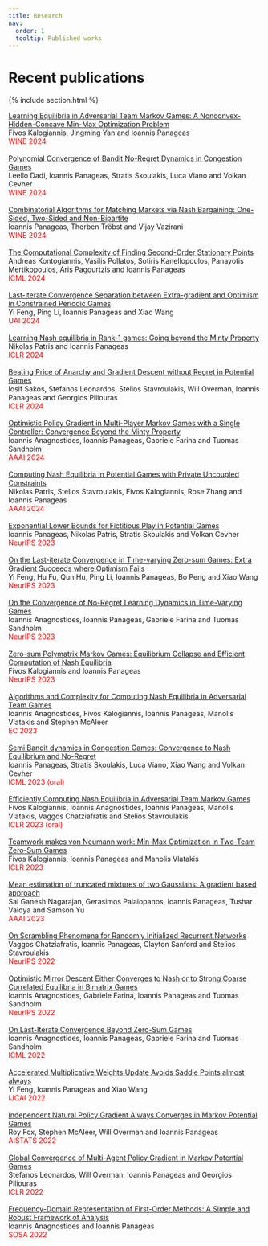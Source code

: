 ```yaml
---
title: Research
nav:
  order: 1
  tooltip: Published works
---
```


# <i class="fas fa-microscope"></i>Recent publications


{% include section.html %}
<div class="citation_title" align="left">
      <a href="https://goallabuci.github.io/">
     Learning Equilibria in Adversarial Team Markov Games: A Nonconvex-Hidden-Concave Min-Max Optimization Problem
      </a>
    </div><div class="citation_authors truncate" align="left" tabindex="0">
      Fivos Kalogiannis, Jingming Yan and Ioannis Panageas
    </div><div class="tags" data-link="https://goallabuci.github.io/research/"><a class="tag" style="color:#ff0000">WINE 2024</a></div>
<br>

<div class="citation_title" align="left">
      <a href="https://arxiv.org/abs/2401.09628">
      Polynomial Convergence of Bandit No-Regret Dynamics in Congestion Games
      </a>
    </div><div class="citation_authors truncate" align="left" tabindex="0">
      Leello Dadi, Ioannis Panageas, Stratis Skoulakis, Luca Viano and Volkan Cevher
    </div><div class="tags" data-link="https://goallabuci.github.io/research/"><a class="tag" style="color:#ff0000">WINE 2024</a></div>
<br>

<div class="citation_title" align="left">
      <a href="https://arxiv.org/abs/2106.02024">
      Combinatorial Algorithms for Matching Markets via Nash Bargaining: One-Sided, Two-Sided and Non-Bipartite
      </a>
    </div><div class="citation_authors truncate" align="left" tabindex="0">
      Ioannis Panageas, Thorben Tröbst and Vijay Vazirani
    </div><div class="tags" data-link="https://goallabuci.github.io/research/"><a class="tag" style="color:#ff0000">WINE 2024</a></div>
<br>

<div class="citation_title" align="left">
      <a href="https://openreview.net/pdf?id=t8WDBcegae">
      The Computational Complexity of Finding Second-Order Stationary Points
      </a>
    </div><div class="citation_authors truncate" align="left" tabindex="0">
      Andreas Kontogiannis, Vasilis Pollatos, Sotiris Kanellopoulos, Panayotis Mertikopoulos, Aris Pagourtzis and Ioannis Panageas
    </div><div class="tags" data-link="https://goallabuci.github.io/research/"><a class="tag" style="color:#ff0000">ICML 2024</a></div>
<br>

<div class="citation_title" align="left">
      <a href="https://arxiv.org/abs/2406.10605">
      Last-iterate Convergence Separation between Extra-gradient and Optimism in Constrained Periodic Games
      </a>
    </div><div class="citation_authors truncate" align="left" tabindex="0">
      Yi Feng, Ping Li, Ioannis Panageas and Xiao Wang
    </div><div class="tags" data-link="https://goallabuci.github.io/research/"><a class="tag" style="color:#ff0000">UAI 2024</a></div>
<br>

<div class="citation_title" align="left">
      <a href="https://openreview.net/pdf?id=8utTlmhw8v">
      Learning Nash equilibria in Rank-1 games: Going beyond the Minty Property
      </a>
    </div><div class="citation_authors truncate" align="left" tabindex="0">
      Nikolas Patris and Ioannis Panageas
    </div><div class="tags" data-link="https://goallabuci.github.io/research/"><a class="tag" style="color:#ff0000">ICLR 2024</a></div>
<br>

<div class="citation_title" align="left">
      <a href="https://openreview.net/pdf?id=36L7W3ri4U">
      Beating Price of Anarchy and Gradient Descent without Regret in Potential Games
      </a>
    </div><div class="citation_authors truncate" align="left" tabindex="0">
      Iosif Sakos, Stefanos Leonardos, Stelios Stavroulakis, Will Overman, Ioannis Panageas and Georgios Piliouras
    </div><div class="tags" data-link="https://goallabuci.github.io/research/"><a class="tag" style="color:#ff0000">ICLR 2024</a></div>
<br>

<div class="citation_title" align="left">
      <a href="https://arxiv.org/abs/2312.12067">
      Optimistic Policy Gradient in Multi-Player Markov Games with a Single Controller: Convergence Beyond the Minty Property
      </a>
    </div><div class="citation_authors truncate" align="left" tabindex="0">
      Ioannis Anagnostides, Ioannis Panageas, Gabriele Farina and Tuomas Sandholm
    </div><div class="tags" data-link="https://goallabuci.github.io/research/"><a class="tag" style="color:#ff0000">AAAI 2024</a></div>
<br>

<div class="citation_title" align="left">
      <a href="https://arxiv.org/abs/2402.07797">
       Computing Nash Equilibria in Potential Games with Private Uncoupled Constraints
      </a>
    </div><div class="citation_authors truncate" align="left" tabindex="0">
      Nikolas Patris, Stelios Stavroulakis, Fivos Kalogiannis, Rose Zhang and Ioannis Panageas
    </div><div class="tags" data-link="https://goallabuci.github.io/research/"><a class="tag" style="color:#ff0000">AAAI 2024</a></div>
<br>

<div class="citation_title" align="left">
      <a href="https://arxiv.org/abs/2310.02387">
       Exponential Lower Bounds for Fictitious Play in Potential Games
      </a>
    </div><div class="citation_authors truncate" align="left" tabindex="0">
      Ioannis Panageas, Nikolas Patris, Stratis Skoulakis and Volkan Cevher
    </div><div class="tags" data-link="https://goallabuci.github.io/research/"><a class="tag" style="color:#ff0000">NeurIPS 2023</a></div>
<br>

<div class="citation_title" align="left">
      <a href="https://arxiv.org/abs/2310.02604">
        On the Last-iterate Convergence in Time-varying Zero-sum Games: Extra Gradient Succeeds where Optimism Fails
      </a>
    </div><div class="citation_authors truncate" align="left" tabindex="0">
      Yi Feng, Hu Fu, Qun Hu, Ping Li, Ioannis Panageas, Bo Peng and Xiao Wang
    </div><div class="tags" data-link="https://goallabuci.github.io/research/"><a class="tag" style="color:#ff0000">NeurIPS 2023</a></div>
<br>

<div class="citation_title" align="left">
      <a href="https://arxiv.org/abs/2301.11241">
       On the Convergence of No-Regret Learning Dynamics in Time-Varying Games 
      </a>
    </div><div class="citation_authors truncate" align="left" tabindex="0">
      Ioannis Anagnostides, Ioannis Panageas, Gabriele Farina and Tuomas Sandholm
    </div><div class="tags" data-link="https://goallabuci.github.io/research/"><a class="tag" style="color:#ff0000">NeurIPS 2023</a></div>
<br>

<div class="citation_title" align="left">
      <a href="https://arxiv.org/abs/2305.14329">
        Zero-sum Polymatrix Markov Games: Equilibrium Collapse and Efficient Computation of Nash Equilibria 
      </a>
    </div><div class="citation_authors truncate" align="left" tabindex="0">
      Fivos Kalogiannis and Ioannis Panageas
    </div><div class="tags" data-link="https://goallabuci.github.io/research/"><a class="tag" style="color:#ff0000">NeurIPS 2023</a></div>
<br>

<div class="citation_title" align="left">
      <a href="https://arxiv.org/abs/2301.02129">
        Algorithms and Complexity for Computing Nash Equilibria in Adversarial Team Games 
      </a>
    </div><div class="citation_authors truncate" align="left" tabindex="0">
      Ioannis Anagnostides, Fivos Kalogiannis, Ioannis Panageas, Manolis Vlatakis and Stephen McAleer
    </div><div class="tags" data-link="https://goallabuci.github.io/research/"><a class="tag" style="color:#ff0000">EC 2023</a></div>
<br>

<div class="citation_title" align="left">
      <a href="https://arxiv.org/abs/2306.15543">
        Semi Bandit dynamics in Congestion Games: Convergence to Nash Equilibrium and No-Regret 
      </a>
    </div><div class="citation_authors truncate" align="left" tabindex="0">
      Ioannis Panageas, Stratis Skoulakis, Luca Viano, Xiao Wang and Volkan Cevher
    </div><div class="tags" data-link="https://goallabuci.github.io/research/"><a class="tag" style="color:#ff0000">ICML 2023 (oral)</a></div>
<br>

<div class="citation_title" align="left">
      <a href="https://arxiv.org/abs/2208.02204">
        Efficiently Computing Nash Equilibria in Adversarial Team Markov Games 
      </a>
    </div><div class="citation_authors truncate" align="left" tabindex="0">
      Fivos Kalogiannis, Ioannis Anagnostides, Ioannis Panageas, Manolis Vlatakis, Vaggos Chatziafratis and Stelios Stavroulakis
    </div><div class="tags" data-link="https://goallabuci.github.io/research/"><a class="tag" style="color:#ff0000">ICLR 2023 (oral)</a></div>
<br>

<div class="citation_title" align="left">
      <a href="https://arxiv.org/abs/2111.04178">
       Teamwork makes von Neumann work: Min-Max Optimization in Two-Team Zero-Sum Games 
      </a>
    </div><div class="citation_authors truncate" align="left" tabindex="0">
      Fivos Kalogiannis, Ioannis Panageas and Manolis Vlatakis
    </div><div class="tags" data-link="https://goallabuci.github.io/research/"><a class="tag" style="color:#ff0000">ICLR 2023</a></div>    
<br>

<div class="citation_title" align="left">
      <a href="https://goallabuci.github.io/research/">
        Mean estimation of truncated mixtures of two Gaussians: A gradient based approach 
      </a>
    </div><div class="citation_authors truncate" align="left" tabindex="0">
      Sai Ganesh Nagarajan, Gerasimos Palaiopanos, Ioannis Panageas, Tushar Vaidya and Samson Yu
    </div><div class="tags" data-link="https://goallabuci.github.io/research/"><a class="tag" style="color:#ff0000">AAAI 2023</a></div>
<br>

<div class="citation_title" align="left">
      <a href="https://arxiv.org/abs/2210.05212">
      On Scrambling Phenomena for Randomly Initialized Recurrent Networks  
      </a>
    </div><div class="citation_authors truncate" align="left" tabindex="0">
      Vaggos Chatziafratis, Ioannis Panageas, Clayton Sanford and Stelios Stavroulakis
    </div><div class="tags" data-link="https://goallabuci.github.io/research/"><a class="tag" style="color:#ff0000">NeurIPS 2022</a></div>   
<br>

<div class="citation_title" align="left">
      <a href="https://arxiv.org/abs/2203.12074">
      Optimistic Mirror Descent Either Converges to Nash or to Strong Coarse Correlated Equilibria in Bimatrix Games  
      </a>
    </div><div class="citation_authors truncate" align="left" tabindex="0">
      Ioannis Anagnostides, Gabriele Farina, Ioannis Panageas and Tuomas Sandholm
    </div><div class="tags" data-link="https://goallabuci.github.io/research/"><a class="tag" style="color:#ff0000">NeurIPS 2022</a></div>    
<br>

<div class="citation_title" align="left">
      <a href="https://arxiv.org/abs/2203.12056">
      On Last-Iterate Convergence Beyond Zero-Sum Games  
      </a>
    </div><div class="citation_authors truncate" align="left" tabindex="0">
      Ioannis Anagnostides, Ioannis Panageas, Gabriele Farina and Tuomas Sandholm
    </div><div class="tags" data-link="https://goallabuci.github.io/research/"><a class="tag" style="color:#ff0000">ICML 2022</a></div>    
<br>

<div class="citation_title" align="left">
      <a href="https://arxiv.org/abs/2204.11407">
      Accelerated Multiplicative Weights Update Avoids Saddle Points almost always  
      </a>
    </div><div class="citation_authors truncate" align="left" tabindex="0">
      Yi Feng, Ioannis Panageas and Xiao Wang
    </div><div class="tags" data-link="https://goallabuci.github.io/research/"><a class="tag" style="color:#ff0000">IJCAI 2022</a></div>    
<br>

<div class="citation_title" align="left">
      <a href="https://arxiv.org/abs/2110.10614">
    Independent Natural Policy Gradient Always Converges in Markov Potential Games   
      </a>
    </div><div class="citation_authors truncate" align="left" tabindex="0">
      Roy Fox, Stephen McAleer, Will Overman and Ioannis Panageas
    </div><div class="tags" data-link="https://goallabuci.github.io/research/"><a class="tag" style="color:#ff0000">AISTATS 2022</a></div>    
<br>

<div class="citation_title" align="left">
      <a href="[https://arxiv.org/abs/2110.10614](https://arxiv.org/abs/2106.01969)">
Global Convergence of Multi-Agent Policy Gradient in Markov Potential Games  
      </a>
    </div><div class="citation_authors truncate" align="left" tabindex="0">
     Stefanos Leonardos, Will Overman, Ioannis Panageas and Georgios Piliouras
    </div><div class="tags" data-link="https://goallabuci.github.io/research/"><a class="tag" style="color:#ff0000">ICLR 2022</a></div>    
<br>

<div class="citation_title" align="left">
      <a href="https://arxiv.org/abs/2109.04603">
    Frequency-Domain Representation of First-Order Methods: A Simple and Robust Framework of Analysis    
      </a>
    </div><div class="citation_authors truncate" align="left" tabindex="0">
      Ioannis Anagnostides and Ioannis Panageas
    </div><div class="tags" data-link="https://goallabuci.github.io/research/"><a class="tag" style="color:#ff0000">SOSA 2022</a></div>    
<br>
